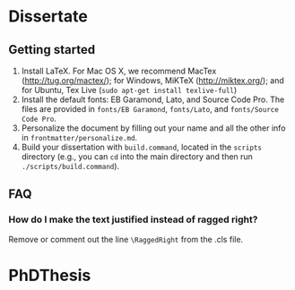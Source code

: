 # Dissertate

## Getting started
1. Install LaTeX. For Mac OS X, we recommend MacTex (http://tug.org/mactex/); for Windows, MiKTeX (http://miktex.org/); and for Ubuntu, Tex Live (`sudo apt-get install texlive-full`)
2. Install the default fonts: EB Garamond, Lato, and Source Code Pro. The files are provided in `fonts/EB Garamond`, `fonts/Lato`, and `fonts/Source Code Pro`.
3. Personalize the document by filling out your name and all the other info in `frontmatter/personalize.md`.
4. Build your dissertation with `build.command`, located in the `scripts` directory (e.g., you can `cd` into the main directory and then run `./scripts/build.command`).

## FAQ

### How do I make the text justified instead of ragged right?
Remove or comment out the line `\RaggedRight` from the .cls file.
# PhDThesis
